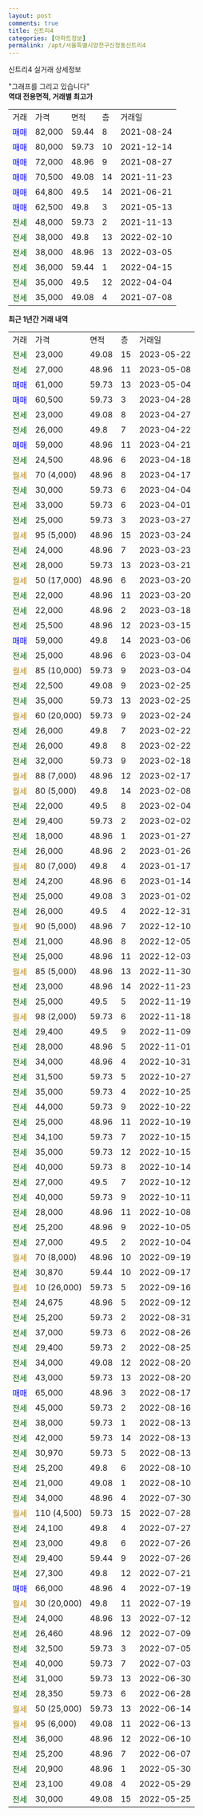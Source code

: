```yaml
---
layout: post
comments: true
title: 신트리4
categories: [아파트정보]
permalink: /apt/서울특별시양천구신정동신트리4
---
```


신트리4 실거래 상세정보

<script type="text/javascript">
  google.charts.load('current', {'packages':['line', 'corechart']});
  google.charts.setOnLoadCallback(drawChart);

  function drawChart() {
    var data = new google.visualization.DataTable();
    data.addColumn('date', '거래일');
    data.addColumn('number', "매매");
    data.addColumn('number', "전세");
    data.addColumn('number', "전매");

    data.addRows([[new Date(Date.parse("2023-05-22")), null, 23000, null], [new Date(Date.parse("2023-05-08")), null, 27000, null], [new Date(Date.parse("2023-05-04")), 61000, null, null], [new Date(Date.parse("2023-04-28")), 60500, null, null], [new Date(Date.parse("2023-04-27")), null, 23000, null], [new Date(Date.parse("2023-04-22")), null, 26000, null], [new Date(Date.parse("2023-04-21")), 59000, null, null], [new Date(Date.parse("2023-04-18")), null, 24500, null], [new Date(Date.parse("2023-04-17")), null, null, null], [new Date(Date.parse("2023-04-04")), null, 30000, null], [new Date(Date.parse("2023-04-01")), null, 33000, null], [new Date(Date.parse("2023-03-27")), null, 25000, null], [new Date(Date.parse("2023-03-24")), null, null, null], [new Date(Date.parse("2023-03-23")), null, 24000, null], [new Date(Date.parse("2023-03-21")), null, 28000, null], [new Date(Date.parse("2023-03-20")), null, null, null], [new Date(Date.parse("2023-03-20")), null, 22000, null], [new Date(Date.parse("2023-03-18")), null, 22000, null], [new Date(Date.parse("2023-03-15")), null, 25500, null], [new Date(Date.parse("2023-03-06")), 59000, null, null], [new Date(Date.parse("2023-03-04")), null, 25000, null], [new Date(Date.parse("2023-03-04")), null, null, null], [new Date(Date.parse("2023-02-25")), null, 22500, null], [new Date(Date.parse("2023-02-25")), null, 35000, null], [new Date(Date.parse("2023-02-24")), null, null, null], [new Date(Date.parse("2023-02-22")), null, 26000, null], [new Date(Date.parse("2023-02-22")), null, 26000, null], [new Date(Date.parse("2023-02-18")), null, 32000, null], [new Date(Date.parse("2023-02-17")), null, null, null], [new Date(Date.parse("2023-02-08")), null, null, null], [new Date(Date.parse("2023-02-04")), null, 22000, null], [new Date(Date.parse("2023-02-02")), null, 29400, null], [new Date(Date.parse("2023-01-27")), null, 18000, null], [new Date(Date.parse("2023-01-26")), null, 26000, null], [new Date(Date.parse("2023-01-17")), null, null, null], [new Date(Date.parse("2023-01-14")), null, 24200, null], [new Date(Date.parse("2023-01-02")), null, 25000, null], [new Date(Date.parse("2022-12-31")), null, 26000, null], [new Date(Date.parse("2022-12-10")), null, null, null], [new Date(Date.parse("2022-12-05")), null, 21000, null], [new Date(Date.parse("2022-12-03")), null, 25000, null], [new Date(Date.parse("2022-11-30")), null, null, null], [new Date(Date.parse("2022-11-23")), null, 23000, null], [new Date(Date.parse("2022-11-19")), null, 25000, null], [new Date(Date.parse("2022-11-18")), null, null, null], [new Date(Date.parse("2022-11-09")), null, 29400, null], [new Date(Date.parse("2022-11-01")), null, 28000, null], [new Date(Date.parse("2022-10-31")), null, 34000, null], [new Date(Date.parse("2022-10-27")), null, 31500, null], [new Date(Date.parse("2022-10-25")), null, 35000, null], [new Date(Date.parse("2022-10-22")), null, 44000, null], [new Date(Date.parse("2022-10-19")), null, 25000, null], [new Date(Date.parse("2022-10-15")), null, 34100, null], [new Date(Date.parse("2022-10-15")), null, 35000, null], [new Date(Date.parse("2022-10-14")), null, 40000, null], [new Date(Date.parse("2022-10-12")), null, 27000, null], [new Date(Date.parse("2022-10-11")), null, 40000, null], [new Date(Date.parse("2022-10-08")), null, 28000, null], [new Date(Date.parse("2022-10-05")), null, 25200, null], [new Date(Date.parse("2022-10-04")), null, 27000, null], [new Date(Date.parse("2022-09-19")), null, null, null], [new Date(Date.parse("2022-09-17")), null, 30870, null], [new Date(Date.parse("2022-09-16")), null, null, null], [new Date(Date.parse("2022-09-12")), null, 24675, null], [new Date(Date.parse("2022-08-31")), null, 25200, null], [new Date(Date.parse("2022-08-26")), null, 37000, null], [new Date(Date.parse("2022-08-25")), null, 29400, null], [new Date(Date.parse("2022-08-20")), null, 34000, null], [new Date(Date.parse("2022-08-20")), null, 43000, null], [new Date(Date.parse("2022-08-17")), 65000, null, null], [new Date(Date.parse("2022-08-16")), null, 45000, null], [new Date(Date.parse("2022-08-13")), null, 38000, null], [new Date(Date.parse("2022-08-13")), null, 42000, null], [new Date(Date.parse("2022-08-13")), null, 30970, null], [new Date(Date.parse("2022-08-10")), null, 25200, null], [new Date(Date.parse("2022-08-10")), null, 21000, null], [new Date(Date.parse("2022-07-30")), null, 34000, null], [new Date(Date.parse("2022-07-28")), null, null, null], [new Date(Date.parse("2022-07-27")), null, 24100, null], [new Date(Date.parse("2022-07-26")), null, 23000, null], [new Date(Date.parse("2022-07-26")), null, 29400, null], [new Date(Date.parse("2022-07-21")), null, 27300, null], [new Date(Date.parse("2022-07-19")), 66000, null, null], [new Date(Date.parse("2022-07-19")), null, null, null], [new Date(Date.parse("2022-07-12")), null, 24000, null], [new Date(Date.parse("2022-07-09")), null, 26460, null], [new Date(Date.parse("2022-07-05")), null, 32500, null], [new Date(Date.parse("2022-07-03")), null, 40000, null], [new Date(Date.parse("2022-06-30")), null, 31000, null], [new Date(Date.parse("2022-06-28")), null, 28350, null], [new Date(Date.parse("2022-06-14")), null, null, null], [new Date(Date.parse("2022-06-13")), null, null, null], [new Date(Date.parse("2022-06-10")), null, 36000, null], [new Date(Date.parse("2022-06-07")), null, 25200, null], [new Date(Date.parse("2022-05-30")), null, 20900, null], [new Date(Date.parse("2022-05-29")), null, 23100, null], [new Date(Date.parse("2022-05-25")), null, 30000, null]]);

    var options = {
      hAxis: {
        format: 'yyyy/MM/dd'
      },    
      lineWidth: 0,
      pointsVisible: true,    
      title: '최근 1년간 유형별 실거래가 분포',
      legend: { position: 'bottom' }
    };

    var formatter = new google.visualization.NumberFormat({pattern:'###,###'} );
    formatter.format(data, 1);
    formatter.format(data, 2);
    
    setTimeout(function() {
        var chart = new google.visualization.LineChart(document.getElementById('columnchart_material'));
        chart.draw(data, (options));
        document.getElementById('loading').style.display = 'none';
    }, 200);
  }
</script>


<div id="loading" style="z-index:20; display: block; margin-left: 0px">"그래프를 그리고 있습니다"</div>
<div id="columnchart_material" style="width: 95%; margin-left: 0px; display: block"></div>
<!-- contents start -->
<b>역대 전용면적, 거래별 최고가</b>
<table class="sortable">
    <tr>
      <td>거래</td>
      <td>가격</td>
      <td>면적</td>
      <td>층</td>
      <td>거래일</td>
    </tr>
        <tr>
          <td><a style="color: blue">매매</a></td>
          <td>82,000</td>
          <td>59.44</td>
          <td>8</td>
          <td>2021-08-24</td>
        </tr>            <tr>
          <td><a style="color: blue">매매</a></td>
          <td>80,000</td>
          <td>59.73</td>
          <td>10</td>
          <td>2021-12-14</td>
        </tr>            <tr>
          <td><a style="color: blue">매매</a></td>
          <td>72,000</td>
          <td>48.96</td>
          <td>9</td>
          <td>2021-08-27</td>
        </tr>            <tr>
          <td><a style="color: blue">매매</a></td>
          <td>70,500</td>
          <td>49.08</td>
          <td>14</td>
          <td>2021-11-23</td>
        </tr>            <tr>
          <td><a style="color: blue">매매</a></td>
          <td>64,800</td>
          <td>49.5</td>
          <td>14</td>
          <td>2021-06-21</td>
        </tr>            <tr>
          <td><a style="color: blue">매매</a></td>
          <td>62,500</td>
          <td>49.8</td>
          <td>3</td>
          <td>2021-05-13</td>
        </tr>        
        <tr>
              <td><a style="color: darkgreen">전세</a></td>
              <td>48,000</td>
              <td>59.73</td>
              <td>2</td>
              <td>2021-11-13</td>
            </tr>            <tr>
              <td><a style="color: darkgreen">전세</a></td>
              <td>38,000</td>
              <td>49.8</td>
              <td>13</td>
              <td>2022-02-10</td>
            </tr>            <tr>
              <td><a style="color: darkgreen">전세</a></td>
              <td>38,000</td>
              <td>48.96</td>
              <td>13</td>
              <td>2022-03-05</td>
            </tr>            <tr>
              <td><a style="color: darkgreen">전세</a></td>
              <td>36,000</td>
              <td>59.44</td>
              <td>1</td>
              <td>2022-04-15</td>
            </tr>            <tr>
              <td><a style="color: darkgreen">전세</a></td>
              <td>35,000</td>
              <td>49.5</td>
              <td>12</td>
              <td>2022-04-04</td>
            </tr>            <tr>
              <td><a style="color: darkgreen">전세</a></td>
              <td>35,000</td>
              <td>49.08</td>
              <td>4</td>
              <td>2021-07-08</td>
            </tr>        
    
</table>

<b>최근 1년간 거래 내역</b>

<table class="sortable">
    <tr>
      <td>거래</td>
      <td>가격</td>
      <td>면적</td>
      <td>층</td>
      <td>거래일</td>
    </tr>
    <tr>
      <td><a style="color: darkgreen">전세</a></td>
      <td>23,000</td>
      <td>49.08</td>
      <td>15</td>
      <td>2023-05-22</td>
    </tr>          <tr>
      <td><a style="color: darkgreen">전세</a></td>
      <td>27,000</td>
      <td>48.96</td>
      <td>11</td>
      <td>2023-05-08</td>
    </tr>          <tr>
      <td><a style="color: blue">매매</a></td>
      <td>61,000</td>
      <td>59.73</td>
      <td>13</td>
      <td>2023-05-04</td>
    </tr>          <tr>
      <td><a style="color: blue">매매</a></td>
      <td>60,500</td>
      <td>59.73</td>
      <td>3</td>
      <td>2023-04-28</td>
    </tr>          <tr>
      <td><a style="color: darkgreen">전세</a></td>
      <td>23,000</td>
      <td>49.08</td>
      <td>8</td>
      <td>2023-04-27</td>
    </tr>          <tr>
      <td><a style="color: darkgreen">전세</a></td>
      <td>26,000</td>
      <td>49.8</td>
      <td>7</td>
      <td>2023-04-22</td>
    </tr>          <tr>
      <td><a style="color: blue">매매</a></td>
      <td>59,000</td>
      <td>48.96</td>
      <td>11</td>
      <td>2023-04-21</td>
    </tr>          <tr>
      <td><a style="color: darkgreen">전세</a></td>
      <td>24,500</td>
      <td>48.96</td>
      <td>6</td>
      <td>2023-04-18</td>
    </tr>          <tr>
      <td><a style="color: darkgoldenrod">월세</a></td>
      <td>70 (4,000)</td>
      <td>48.96</td>
      <td>8</td>
      <td>2023-04-17</td>
    </tr>          <tr>
      <td><a style="color: darkgreen">전세</a></td>
      <td>30,000</td>
      <td>59.73</td>
      <td>6</td>
      <td>2023-04-04</td>
    </tr>          <tr>
      <td><a style="color: darkgreen">전세</a></td>
      <td>33,000</td>
      <td>59.73</td>
      <td>6</td>
      <td>2023-04-01</td>
    </tr>          <tr>
      <td><a style="color: darkgreen">전세</a></td>
      <td>25,000</td>
      <td>59.73</td>
      <td>3</td>
      <td>2023-03-27</td>
    </tr>          <tr>
      <td><a style="color: darkgoldenrod">월세</a></td>
      <td>95 (5,000)</td>
      <td>48.96</td>
      <td>15</td>
      <td>2023-03-24</td>
    </tr>          <tr>
      <td><a style="color: darkgreen">전세</a></td>
      <td>24,000</td>
      <td>48.96</td>
      <td>7</td>
      <td>2023-03-23</td>
    </tr>          <tr>
      <td><a style="color: darkgreen">전세</a></td>
      <td>28,000</td>
      <td>59.73</td>
      <td>13</td>
      <td>2023-03-21</td>
    </tr>          <tr>
      <td><a style="color: darkgoldenrod">월세</a></td>
      <td>50 (17,000)</td>
      <td>48.96</td>
      <td>6</td>
      <td>2023-03-20</td>
    </tr>          <tr>
      <td><a style="color: darkgreen">전세</a></td>
      <td>22,000</td>
      <td>48.96</td>
      <td>11</td>
      <td>2023-03-20</td>
    </tr>          <tr>
      <td><a style="color: darkgreen">전세</a></td>
      <td>22,000</td>
      <td>48.96</td>
      <td>2</td>
      <td>2023-03-18</td>
    </tr>          <tr>
      <td><a style="color: darkgreen">전세</a></td>
      <td>25,500</td>
      <td>48.96</td>
      <td>12</td>
      <td>2023-03-15</td>
    </tr>          <tr>
      <td><a style="color: blue">매매</a></td>
      <td>59,000</td>
      <td>49.8</td>
      <td>14</td>
      <td>2023-03-06</td>
    </tr>          <tr>
      <td><a style="color: darkgreen">전세</a></td>
      <td>25,000</td>
      <td>48.96</td>
      <td>6</td>
      <td>2023-03-04</td>
    </tr>          <tr>
      <td><a style="color: darkgoldenrod">월세</a></td>
      <td>85 (10,000)</td>
      <td>59.73</td>
      <td>9</td>
      <td>2023-03-04</td>
    </tr>          <tr>
      <td><a style="color: darkgreen">전세</a></td>
      <td>22,500</td>
      <td>49.08</td>
      <td>9</td>
      <td>2023-02-25</td>
    </tr>          <tr>
      <td><a style="color: darkgreen">전세</a></td>
      <td>35,000</td>
      <td>59.73</td>
      <td>13</td>
      <td>2023-02-25</td>
    </tr>          <tr>
      <td><a style="color: darkgoldenrod">월세</a></td>
      <td>60 (20,000)</td>
      <td>59.73</td>
      <td>9</td>
      <td>2023-02-24</td>
    </tr>          <tr>
      <td><a style="color: darkgreen">전세</a></td>
      <td>26,000</td>
      <td>49.8</td>
      <td>7</td>
      <td>2023-02-22</td>
    </tr>          <tr>
      <td><a style="color: darkgreen">전세</a></td>
      <td>26,000</td>
      <td>49.8</td>
      <td>8</td>
      <td>2023-02-22</td>
    </tr>          <tr>
      <td><a style="color: darkgreen">전세</a></td>
      <td>32,000</td>
      <td>59.73</td>
      <td>9</td>
      <td>2023-02-18</td>
    </tr>          <tr>
      <td><a style="color: darkgoldenrod">월세</a></td>
      <td>88 (7,000)</td>
      <td>48.96</td>
      <td>12</td>
      <td>2023-02-17</td>
    </tr>          <tr>
      <td><a style="color: darkgoldenrod">월세</a></td>
      <td>80 (5,000)</td>
      <td>49.8</td>
      <td>14</td>
      <td>2023-02-08</td>
    </tr>          <tr>
      <td><a style="color: darkgreen">전세</a></td>
      <td>22,000</td>
      <td>49.5</td>
      <td>8</td>
      <td>2023-02-04</td>
    </tr>          <tr>
      <td><a style="color: darkgreen">전세</a></td>
      <td>29,400</td>
      <td>59.73</td>
      <td>2</td>
      <td>2023-02-02</td>
    </tr>          <tr>
      <td><a style="color: darkgreen">전세</a></td>
      <td>18,000</td>
      <td>48.96</td>
      <td>1</td>
      <td>2023-01-27</td>
    </tr>          <tr>
      <td><a style="color: darkgreen">전세</a></td>
      <td>26,000</td>
      <td>48.96</td>
      <td>2</td>
      <td>2023-01-26</td>
    </tr>          <tr>
      <td><a style="color: darkgoldenrod">월세</a></td>
      <td>80 (7,000)</td>
      <td>49.8</td>
      <td>4</td>
      <td>2023-01-17</td>
    </tr>          <tr>
      <td><a style="color: darkgreen">전세</a></td>
      <td>24,200</td>
      <td>48.96</td>
      <td>6</td>
      <td>2023-01-14</td>
    </tr>          <tr>
      <td><a style="color: darkgreen">전세</a></td>
      <td>25,000</td>
      <td>49.08</td>
      <td>3</td>
      <td>2023-01-02</td>
    </tr>          <tr>
      <td><a style="color: darkgreen">전세</a></td>
      <td>26,000</td>
      <td>49.5</td>
      <td>4</td>
      <td>2022-12-31</td>
    </tr>          <tr>
      <td><a style="color: darkgoldenrod">월세</a></td>
      <td>90 (5,000)</td>
      <td>48.96</td>
      <td>7</td>
      <td>2022-12-10</td>
    </tr>          <tr>
      <td><a style="color: darkgreen">전세</a></td>
      <td>21,000</td>
      <td>48.96</td>
      <td>8</td>
      <td>2022-12-05</td>
    </tr>          <tr>
      <td><a style="color: darkgreen">전세</a></td>
      <td>25,000</td>
      <td>48.96</td>
      <td>11</td>
      <td>2022-12-03</td>
    </tr>          <tr>
      <td><a style="color: darkgoldenrod">월세</a></td>
      <td>85 (5,000)</td>
      <td>48.96</td>
      <td>13</td>
      <td>2022-11-30</td>
    </tr>          <tr>
      <td><a style="color: darkgreen">전세</a></td>
      <td>23,000</td>
      <td>48.96</td>
      <td>14</td>
      <td>2022-11-23</td>
    </tr>          <tr>
      <td><a style="color: darkgreen">전세</a></td>
      <td>25,000</td>
      <td>49.5</td>
      <td>5</td>
      <td>2022-11-19</td>
    </tr>          <tr>
      <td><a style="color: darkgoldenrod">월세</a></td>
      <td>98 (2,000)</td>
      <td>59.73</td>
      <td>6</td>
      <td>2022-11-18</td>
    </tr>          <tr>
      <td><a style="color: darkgreen">전세</a></td>
      <td>29,400</td>
      <td>49.5</td>
      <td>9</td>
      <td>2022-11-09</td>
    </tr>          <tr>
      <td><a style="color: darkgreen">전세</a></td>
      <td>28,000</td>
      <td>48.96</td>
      <td>5</td>
      <td>2022-11-01</td>
    </tr>          <tr>
      <td><a style="color: darkgreen">전세</a></td>
      <td>34,000</td>
      <td>48.96</td>
      <td>4</td>
      <td>2022-10-31</td>
    </tr>          <tr>
      <td><a style="color: darkgreen">전세</a></td>
      <td>31,500</td>
      <td>59.73</td>
      <td>5</td>
      <td>2022-10-27</td>
    </tr>          <tr>
      <td><a style="color: darkgreen">전세</a></td>
      <td>35,000</td>
      <td>59.73</td>
      <td>4</td>
      <td>2022-10-25</td>
    </tr>          <tr>
      <td><a style="color: darkgreen">전세</a></td>
      <td>44,000</td>
      <td>59.73</td>
      <td>9</td>
      <td>2022-10-22</td>
    </tr>          <tr>
      <td><a style="color: darkgreen">전세</a></td>
      <td>25,000</td>
      <td>48.96</td>
      <td>11</td>
      <td>2022-10-19</td>
    </tr>          <tr>
      <td><a style="color: darkgreen">전세</a></td>
      <td>34,100</td>
      <td>59.73</td>
      <td>7</td>
      <td>2022-10-15</td>
    </tr>          <tr>
      <td><a style="color: darkgreen">전세</a></td>
      <td>35,000</td>
      <td>59.73</td>
      <td>12</td>
      <td>2022-10-15</td>
    </tr>          <tr>
      <td><a style="color: darkgreen">전세</a></td>
      <td>40,000</td>
      <td>59.73</td>
      <td>8</td>
      <td>2022-10-14</td>
    </tr>          <tr>
      <td><a style="color: darkgreen">전세</a></td>
      <td>27,000</td>
      <td>49.5</td>
      <td>7</td>
      <td>2022-10-12</td>
    </tr>          <tr>
      <td><a style="color: darkgreen">전세</a></td>
      <td>40,000</td>
      <td>59.73</td>
      <td>9</td>
      <td>2022-10-11</td>
    </tr>          <tr>
      <td><a style="color: darkgreen">전세</a></td>
      <td>28,000</td>
      <td>48.96</td>
      <td>11</td>
      <td>2022-10-08</td>
    </tr>          <tr>
      <td><a style="color: darkgreen">전세</a></td>
      <td>25,200</td>
      <td>48.96</td>
      <td>9</td>
      <td>2022-10-05</td>
    </tr>          <tr>
      <td><a style="color: darkgreen">전세</a></td>
      <td>27,000</td>
      <td>49.5</td>
      <td>2</td>
      <td>2022-10-04</td>
    </tr>          <tr>
      <td><a style="color: darkgoldenrod">월세</a></td>
      <td>70 (8,000)</td>
      <td>48.96</td>
      <td>10</td>
      <td>2022-09-19</td>
    </tr>          <tr>
      <td><a style="color: darkgreen">전세</a></td>
      <td>30,870</td>
      <td>59.44</td>
      <td>10</td>
      <td>2022-09-17</td>
    </tr>          <tr>
      <td><a style="color: darkgoldenrod">월세</a></td>
      <td>10 (26,000)</td>
      <td>59.73</td>
      <td>5</td>
      <td>2022-09-16</td>
    </tr>          <tr>
      <td><a style="color: darkgreen">전세</a></td>
      <td>24,675</td>
      <td>48.96</td>
      <td>5</td>
      <td>2022-09-12</td>
    </tr>          <tr>
      <td><a style="color: darkgreen">전세</a></td>
      <td>25,200</td>
      <td>59.73</td>
      <td>2</td>
      <td>2022-08-31</td>
    </tr>          <tr>
      <td><a style="color: darkgreen">전세</a></td>
      <td>37,000</td>
      <td>59.73</td>
      <td>6</td>
      <td>2022-08-26</td>
    </tr>          <tr>
      <td><a style="color: darkgreen">전세</a></td>
      <td>29,400</td>
      <td>59.73</td>
      <td>2</td>
      <td>2022-08-25</td>
    </tr>          <tr>
      <td><a style="color: darkgreen">전세</a></td>
      <td>34,000</td>
      <td>49.08</td>
      <td>12</td>
      <td>2022-08-20</td>
    </tr>          <tr>
      <td><a style="color: darkgreen">전세</a></td>
      <td>43,000</td>
      <td>59.73</td>
      <td>13</td>
      <td>2022-08-20</td>
    </tr>          <tr>
      <td><a style="color: blue">매매</a></td>
      <td>65,000</td>
      <td>48.96</td>
      <td>3</td>
      <td>2022-08-17</td>
    </tr>          <tr>
      <td><a style="color: darkgreen">전세</a></td>
      <td>45,000</td>
      <td>59.73</td>
      <td>2</td>
      <td>2022-08-16</td>
    </tr>          <tr>
      <td><a style="color: darkgreen">전세</a></td>
      <td>38,000</td>
      <td>59.73</td>
      <td>1</td>
      <td>2022-08-13</td>
    </tr>          <tr>
      <td><a style="color: darkgreen">전세</a></td>
      <td>42,000</td>
      <td>59.73</td>
      <td>14</td>
      <td>2022-08-13</td>
    </tr>          <tr>
      <td><a style="color: darkgreen">전세</a></td>
      <td>30,970</td>
      <td>59.73</td>
      <td>5</td>
      <td>2022-08-13</td>
    </tr>          <tr>
      <td><a style="color: darkgreen">전세</a></td>
      <td>25,200</td>
      <td>49.8</td>
      <td>6</td>
      <td>2022-08-10</td>
    </tr>          <tr>
      <td><a style="color: darkgreen">전세</a></td>
      <td>21,000</td>
      <td>49.08</td>
      <td>1</td>
      <td>2022-08-10</td>
    </tr>          <tr>
      <td><a style="color: darkgreen">전세</a></td>
      <td>34,000</td>
      <td>48.96</td>
      <td>4</td>
      <td>2022-07-30</td>
    </tr>          <tr>
      <td><a style="color: darkgoldenrod">월세</a></td>
      <td>110 (4,500)</td>
      <td>59.73</td>
      <td>15</td>
      <td>2022-07-28</td>
    </tr>          <tr>
      <td><a style="color: darkgreen">전세</a></td>
      <td>24,100</td>
      <td>49.8</td>
      <td>4</td>
      <td>2022-07-27</td>
    </tr>          <tr>
      <td><a style="color: darkgreen">전세</a></td>
      <td>23,000</td>
      <td>49.8</td>
      <td>6</td>
      <td>2022-07-26</td>
    </tr>          <tr>
      <td><a style="color: darkgreen">전세</a></td>
      <td>29,400</td>
      <td>59.44</td>
      <td>9</td>
      <td>2022-07-26</td>
    </tr>          <tr>
      <td><a style="color: darkgreen">전세</a></td>
      <td>27,300</td>
      <td>49.8</td>
      <td>12</td>
      <td>2022-07-21</td>
    </tr>          <tr>
      <td><a style="color: blue">매매</a></td>
      <td>66,000</td>
      <td>48.96</td>
      <td>4</td>
      <td>2022-07-19</td>
    </tr>          <tr>
      <td><a style="color: darkgoldenrod">월세</a></td>
      <td>30 (20,000)</td>
      <td>49.8</td>
      <td>11</td>
      <td>2022-07-19</td>
    </tr>          <tr>
      <td><a style="color: darkgreen">전세</a></td>
      <td>24,000</td>
      <td>48.96</td>
      <td>13</td>
      <td>2022-07-12</td>
    </tr>          <tr>
      <td><a style="color: darkgreen">전세</a></td>
      <td>26,460</td>
      <td>48.96</td>
      <td>12</td>
      <td>2022-07-09</td>
    </tr>          <tr>
      <td><a style="color: darkgreen">전세</a></td>
      <td>32,500</td>
      <td>59.73</td>
      <td>3</td>
      <td>2022-07-05</td>
    </tr>          <tr>
      <td><a style="color: darkgreen">전세</a></td>
      <td>40,000</td>
      <td>59.73</td>
      <td>7</td>
      <td>2022-07-03</td>
    </tr>          <tr>
      <td><a style="color: darkgreen">전세</a></td>
      <td>31,000</td>
      <td>59.73</td>
      <td>13</td>
      <td>2022-06-30</td>
    </tr>          <tr>
      <td><a style="color: darkgreen">전세</a></td>
      <td>28,350</td>
      <td>59.73</td>
      <td>6</td>
      <td>2022-06-28</td>
    </tr>          <tr>
      <td><a style="color: darkgoldenrod">월세</a></td>
      <td>50 (25,000)</td>
      <td>59.73</td>
      <td>13</td>
      <td>2022-06-14</td>
    </tr>          <tr>
      <td><a style="color: darkgoldenrod">월세</a></td>
      <td>95 (6,000)</td>
      <td>49.08</td>
      <td>11</td>
      <td>2022-06-13</td>
    </tr>          <tr>
      <td><a style="color: darkgreen">전세</a></td>
      <td>36,000</td>
      <td>48.96</td>
      <td>12</td>
      <td>2022-06-10</td>
    </tr>          <tr>
      <td><a style="color: darkgreen">전세</a></td>
      <td>25,200</td>
      <td>48.96</td>
      <td>7</td>
      <td>2022-06-07</td>
    </tr>          <tr>
      <td><a style="color: darkgreen">전세</a></td>
      <td>20,900</td>
      <td>48.96</td>
      <td>1</td>
      <td>2022-05-30</td>
    </tr>          <tr>
      <td><a style="color: darkgreen">전세</a></td>
      <td>23,100</td>
      <td>49.08</td>
      <td>4</td>
      <td>2022-05-29</td>
    </tr>          <tr>
      <td><a style="color: darkgreen">전세</a></td>
      <td>30,000</td>
      <td>49.08</td>
      <td>15</td>
      <td>2022-05-25</td>
    </tr>      </table>
<!-- contents end -->    


